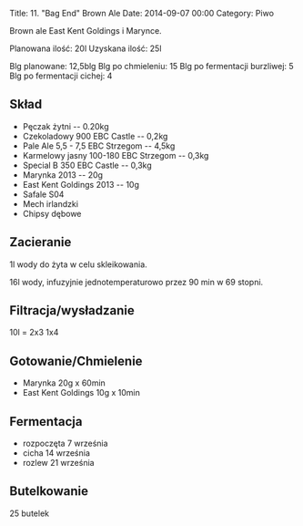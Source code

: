 Title: 11. "Bag End" Brown Ale
Date: 2014-09-07 00:00
Category: Piwo


Brown ale East Kent Goldings i Marynce.

Planowana ilość: 20l
Uzyskana ilość: 25l

Blg planowane: 12,5blg
Blg po chmieleniu: 15
Blg po fermentacji burzliwej: 5
Blg po fermentacji cichej: 4


## Skład

- Pęczak żytni -- 0.20kg
- Czekoladowy 900 EBC Castle -- 0,2kg
- Pale Ale 5,5 - 7,5 EBC Strzegom -- 4,5kg
- Karmelowy jasny 100-180 EBC Strzegom -- 0,3kg
- Special B 350 EBC Castle -- 0,3kg
- Marynka 2013 -- 20g
- East Kent Goldings 2013 -- 10g
- Safale S04
- Mech irlandzki
- Chipsy dębowe

## Zacieranie

1l wody do żyta w celu skleikowania.

16l wody, infuzyjnie jednotemperaturowo przez 90 min w 69 stopni.

## Filtracja/wysładzanie

10l = 2x3 1x4

## Gotowanie/Chmielenie

- Marynka 20g x 60min
- East Kent Goldings 10g x 10min

## Fermentacja

- rozpoczęta 7 września
- cicha 14 września
- rozlew 21 września

## Butelkowanie

25 butelek
